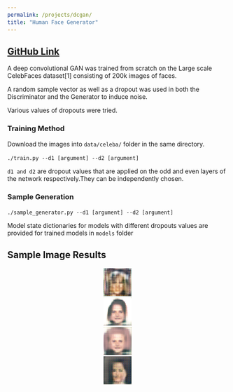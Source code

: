 ```yaml
---
permalink: /projects/dcgan/
title: "Human Face Generator"
---
```



## [GitHub Link](https://github.com/PSRahul/dcgan)



A deep convolutional GAN was trained from scratch on the Large scale CelebFaces dataset[1] consisting of 200k images of faces.

A random sample vector as well as a dropout was used in both the Discriminator and the Generator to induce noise.

Various values of dropouts were tried.

### Training Method 

Download the images into <code>data/celeba/</code> folder in the same directory.

<code>./train.py --d1 [argument] --d2 [argument] </code>

<code>d1 and d2</code> are dropout values that are applied on the odd and even layers of the network respectively.They can be independently chosen.

### Sample Generation

<code>./sample_generator.py --d1 [argument] --d2 [argument] </code>

Model state dictionaries for models with different dropouts values are provided for trained models in <code>models</code> folder


## Sample Image Results

<center><img src="/assets/images/dcgan/dp12dp20.png" alt="PnP Based Pose Estimation"></center>
<center><img src="/assets/images/dcgan/dp17dp27_2.png" alt="PnP Based Pose Estimation"></center>
<center><img src="/assets/images/dcgan/dp17dp27.png" alt="PnP Based Pose Estimation"></center>
<center><img src="/assets/images/dcgan/dp16dp20_2.png" alt="PnP Based Pose Estimation"></center>
